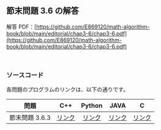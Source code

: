 ## 節末問題 3.6 の解答

解答 PDF：[https://github.com/E869120/math-algorithm-book/blob/main/editorial/chap3-6/chap3-6.pdf](https://github.com/E869120/math-algorithm-book/blob/main/editorial/chap3-6/chap3-6.pdf)

<br />

### ソースコード

各問題のプログラムのリンクは、以下の通りです。

| 問題 | C++ | Python | JAVA | C |
|:---:|:---:|:---:|:---:|:---:|
| 節末問題 3.6.3 | [リンク](https://github.com/E869120/math-algorithm-book/blob/main/editorial/chap3-6/prob3-6-3.cpp) | [リンク](https://github.com/E869120/math-algorithm-book/blob/main/editorial/chap3-6/prob3-6-3.py) | [リンク](https://github.com/E869120/math-algorithm-book/blob/main/editorial/chap3-6/prob3-6-3.java) | [リンク](https://github.com/E869120/math-algorithm-book/blob/main/editorial/chap3-6/prob3-6-3.c) |